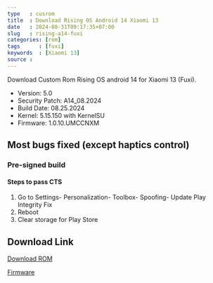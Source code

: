 ```yaml
---
type   : cusrom
title  : Download Rising OS Android 14 Xiaomi 13
date   : 2024-08-31T09:17:35+07:00
slug   : rising-a14-fuxi
categories: [rom]
tags      : [fuxi]
keywords  : [Xiaomi 13]
source : 
---
```


Download Custom Rom Rising OS android 14 for Xiaomi 13 (Fuxi).


- Version: 5.0
- Security Patch: A14_08.2024
- Build Date: 08.25.2024
- Kernel: 5.15.150 with KernelSU
- Firmware: 1.0.10.UMCCNXM 

## Most bugs fixed (except haptics control)

### Pre-signed build

#### Steps to pass CTS

1. Go to Settings- Personalization- Toolbox- Spoofing- Update Play Integrity Fix
2. Reboot
3. Clear storage for Play Store




## Download Link
[Download ROM](https://sourceforge.net/projects/xiaomi-13-roms/files/A14/RisingOS)

[Firmware](https://xiaomifirmwareupdater.com/firmware/fuxi/stable)


